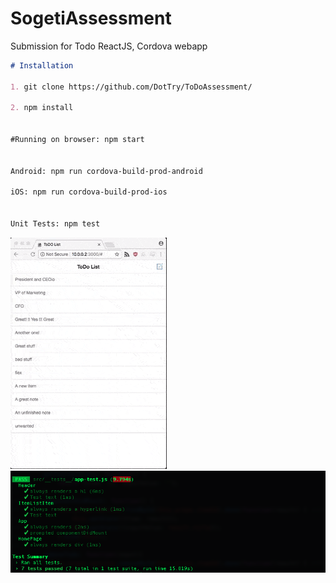 # SogetiAssessment
Submission for Todo ReactJS, Cordova webapp



```markdown
# Installation

1. git clone https://github.com/DotTry/ToDoAssessment/ 

2. npm install


#Running on browser: npm start


Android: npm run cordova-build-prod-android

iOS: npm run cordova-build-prod-ios


Unit Tests: npm test
   ```
![Demo](https://github.com/DotTry/ToDoAssessment/blob/master/www/pics/SillyMediocreKakarikis-size_restricted.gif)
![Tests](https://raw.githubusercontent.com/DotTry/ToDoAssessment/master/www/pics/Screen%20Shot%202017-12-08%20at%203.09.30%20AM.png)
